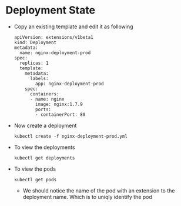 # Deployment State

- Copy an existing template and edit it as following

	```
	apiVersion: extensions/v1beta1
	kind: Deployment
	metadata:
	  name: nginx-deployment-prod
	spec: 
	  replicas: 1
	  template:
	    metadata:
	      labels:
	        app: nginx-deployment-prod
	    spec:
	      containers:
	      - name: nginx
	        image: nginx:1.7.9
	        ports: 
	        - containerPort: 80
	```

- Now create a deployment

	```
	kubectl create -f nginx-deployment-prod.yml
	```

- To view the deployments

	```
	kubectl get deployments
	```

- To view the pods

	```
	kubectl get pods
	```

	- We should notice the name of the pod with an extension to the deployment name. Which is to uniqly identify the pod